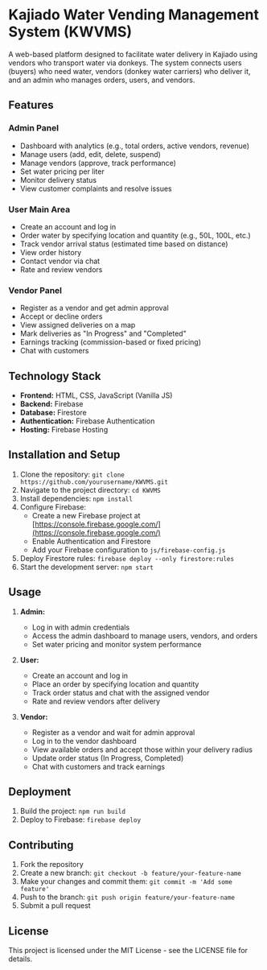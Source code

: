 # Kajiado Water Vending Management System (KWVMS)

A web-based platform designed to facilitate water delivery in Kajiado using vendors who transport water via donkeys. The system connects users (buyers) who need water, vendors (donkey water carriers) who deliver it, and an admin who manages orders, users, and vendors.

## Features

### Admin Panel
- Dashboard with analytics (e.g., total orders, active vendors, revenue)
- Manage users (add, edit, delete, suspend)
- Manage vendors (approve, track performance)
- Set water pricing per liter
- Monitor delivery status
- View customer complaints and resolve issues

### User Main Area
- Create an account and log in
- Order water by specifying location and quantity (e.g., 50L, 100L, etc.)
- Track vendor arrival status (estimated time based on distance)
- View order history
- Contact vendor via chat
- Rate and review vendors

### Vendor Panel
- Register as a vendor and get admin approval
- Accept or decline orders
- View assigned deliveries on a map
- Mark deliveries as "In Progress" and "Completed"
- Earnings tracking (commission-based or fixed pricing)
- Chat with customers

## Technology Stack
- **Frontend:** HTML, CSS, JavaScript (Vanilla JS)
- **Backend:** Firebase
- **Database:** Firestore
- **Authentication:** Firebase Authentication
- **Hosting:** Firebase Hosting

## Installation and Setup
1. Clone the repository: `git clone https://github.com/yourusername/KWVMS.git`
2. Navigate to the project directory: `cd KWVMS`
3. Install dependencies: `npm install`
4. Configure Firebase:
   - Create a new Firebase project at [https://console.firebase.google.com/](https://console.firebase.google.com/)
   - Enable Authentication and Firestore
   - Add your Firebase configuration to `js/firebase-config.js`
5. Deploy Firestore rules: `firebase deploy --only firestore:rules`
6. Start the development server: `npm start`

## Usage
1. **Admin:**
   - Log in with admin credentials
   - Access the admin dashboard to manage users, vendors, and orders
   - Set water pricing and monitor system performance

2. **User:**
   - Create an account and log in
   - Place an order by specifying location and quantity
   - Track order status and chat with the assigned vendor
   - Rate and review vendors after delivery

3. **Vendor:**
   - Register as a vendor and wait for admin approval
   - Log in to the vendor dashboard
   - View available orders and accept those within your delivery radius
   - Update order status (In Progress, Completed)
   - Chat with customers and track earnings

## Deployment
1. Build the project: `npm run build`
2. Deploy to Firebase: `firebase deploy`

## Contributing
1. Fork the repository
2. Create a new branch: `git checkout -b feature/your-feature-name`
3. Make your changes and commit them: `git commit -m 'Add some feature'`
4. Push to the branch: `git push origin feature/your-feature-name`
5. Submit a pull request

## License
This project is licensed under the MIT License - see the LICENSE file for details.

